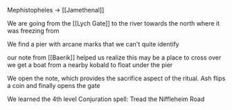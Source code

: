 Mephistopheles -> [[Jamethenal]]

We are going from the [[Lych Gate]] to the river towards the north where it was freezing from

We find a pier with arcane marks that we can't quite identify

our note from [[Baerik]] helped us realize this may be a place to cross over
we get a boat from a nearby kobald to float under the pier

We open the note, which provides the sacrifice aspect of the ritual. Ash flips a coin and finally opens the gate

We learned the 4th level Conjuration spell:
Tread the Niffleheim Road



